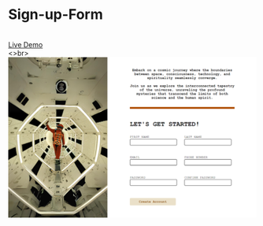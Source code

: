 # Sign-up-Form
<br>[Live Demo](https://paritoshparashar.github.io/Sign-up-Form)
<br> <>br> ![Preview](images/preview.png)
